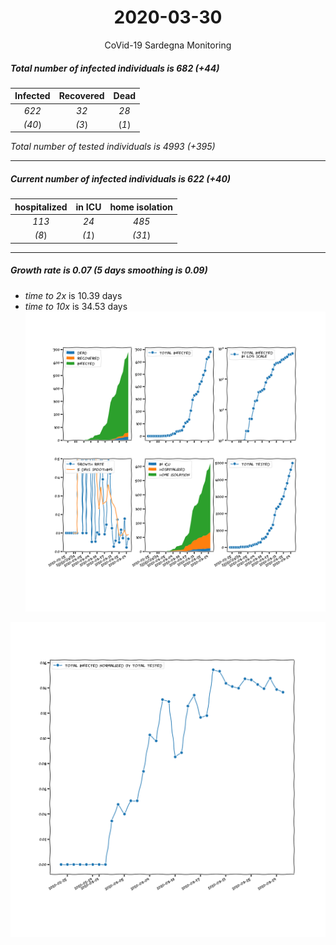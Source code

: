 <div align='center'>

# 2020-03-30
CoVid-19 Sardegna Monitoring
</div>

##### Total number of infected individuals is 682 (+44)
Infected | Recovered | Dead
:---: | :---: | :---:
*622* | *32* | *28*
*(40*) | *(3*) | (*1*)

*Total number of tested individuals is 4993 (+395)*
***
##### Current number of infected individuals is 622 (+40)
hospitalized | in ICU | home isolation
:---: | :---: | :---:
*113* |*24* |*485*
*(8*) |*(1*) |*(31*)
***
##### Growth rate is 0.07 (5 days smoothing is 0.09)
- *time to 2x* is 10.39 days
- *time to 10x* is 34.53 days
![stats][stats]

![infected_normalized][infected_normalized]

[stats]: stats_Sardegna.png
[infected_normalized]: infected_normalized_Sardegna.png
